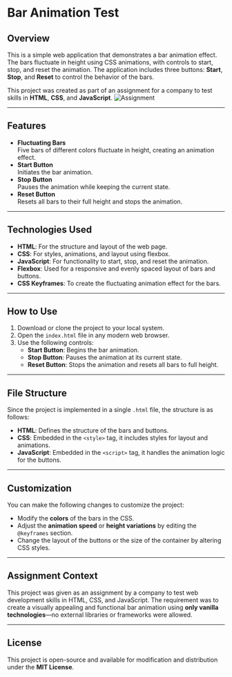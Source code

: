 # Bar Animation Test

## Overview

This is a simple web application that demonstrates a bar animation effect. The bars fluctuate in height using CSS animations, with controls to start, stop, and reset the animation. The application includes three buttons: **Start**, **Stop**, and **Reset** to control the behavior of the bars.

This project was created as part of an assignment for a company to test skills in **HTML**, **CSS**, and **JavaScript**.
![Assignment](https://github.com/user-attachments/assets/ecbaf72a-be24-407d-b0b2-2806d11c14c8)

---

## Features

- **Fluctuating Bars**  
  Five bars of different colors fluctuate in height, creating an animation effect.  
- **Start Button**  
  Initiates the bar animation.  
- **Stop Button**  
  Pauses the animation while keeping the current state.  
- **Reset Button**  
  Resets all bars to their full height and stops the animation.  

---

## Technologies Used

- **HTML**: For the structure and layout of the web page.  
- **CSS**: For styles, animations, and layout using flexbox.  
- **JavaScript**: For functionality to start, stop, and reset the animation.  
- **Flexbox**: Used for a responsive and evenly spaced layout of bars and buttons.  
- **CSS Keyframes**: To create the fluctuating animation effect for the bars.  

---

## How to Use

1. Download or clone the project to your local system.  
2. Open the `index.html` file in any modern web browser.  
3. Use the following controls:  
   - **Start Button**: Begins the bar animation.  
   - **Stop Button**: Pauses the animation at its current state.  
   - **Reset Button**: Stops the animation and resets all bars to full height.  

---

## File Structure

Since the project is implemented in a single `.html` file, the structure is as follows:

- **HTML**: Defines the structure of the bars and buttons.  
- **CSS**: Embedded in the `<style>` tag, it includes styles for layout and animations.  
- **JavaScript**: Embedded in the `<script>` tag, it handles the animation logic for the buttons.  

---

## Customization

You can make the following changes to customize the project:

- Modify the **colors** of the bars in the CSS.  
- Adjust the **animation speed** or **height variations** by editing the `@keyframes` section.  
- Change the layout of the buttons or the size of the container by altering CSS styles.  

---

## Assignment Context

This project was given as an assignment by a company to test web development skills in HTML, CSS, and JavaScript. The requirement was to create a visually appealing and functional bar animation using **only vanilla technologies**—no external libraries or frameworks were allowed.

---

## License

This project is open-source and available for modification and distribution under the **MIT License**.
